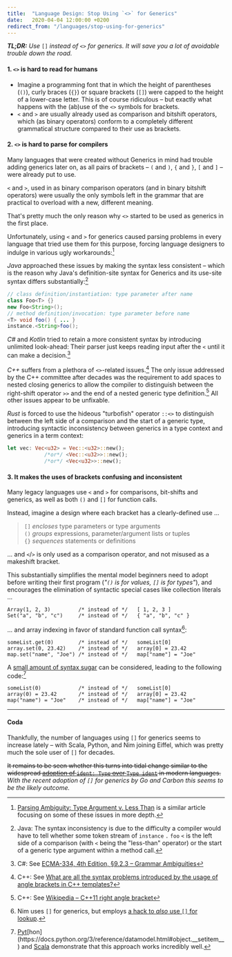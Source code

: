 ```yaml
---
title:  "Language Design: Stop Using `<>` for Generics"
date:   2020-04-04 12:00:00 +0200
redirect_from: "/languages/stop-using-for-generics"
---
```


_**TL;DR:** Use_ `[]` _instead of_ `<>` _for generics. It will save you a lot of avoidable trouble down the road._

#### 1. `<>` is hard to read for humans

- Imagine a programming font that in which the height of parentheses (`()`), curly braces (`{}`) or
  square brackets (`[]`) were capped to the height of a lower-case letter.
  This is of course ridiculous – but exactly what happens with the (ab)use of the `<>` symbols for brackets.
- `<` and `>` are usually already used as comparison and bitshift operators, which (as binary operators)
  conform to a completely different grammatical structure compared to their use as brackets.

#### 2. `<>` is hard to parse for compilers

Many languages that were created without Generics in mind had trouble adding generics later on,
as all pairs of brackets – `(` and `)`, `{` and `}`, `[` and `]` – were already put to use.

`<` and `>`, used in as binary comparison operators (and in binary bitshift operators)
were usually the only symbols left in the grammar that are practical to overload with a new,
different meaning.

That's pretty much the only reason why `<>` started to be used as generics in the first place.

Unfortunately, using `<` and `>` for generics caused parsing problems in every language that tried
use them for this purpose, forcing language designers to indulge in various ugly workarounds:[^related]

_Java_ approached these issues by making the syntax less consistent – which is the reason why Java's
definition-site syntax for Generics and its use-site syntax differs substantially:[^java]

```java
// class definition/instantiation: type parameter after name
class Foo<T> {}
new Foo<String>();
// method definition/invocation: type parameter before name
<T> void foo() { ... }
instance.<String>foo();
```

_C#_ and _Kotlin_ tried to retain a more consistent syntax by introducing unlimited look-ahead:
Their parser just keeps reading input after the `<` until it can make a decision.[^csharp]

_C++_ suffers from a plethora of `<>`-related issues.[^cpp1]
The only issue addressed by the C++ committee after decades was the requirement to add spaces to
nested closing generics to allow the compiler to distinguish between the right-shift operator `>>`
and the end of a nested generic type definition.[^cpp2] All other issues appear to be unfixable.

_Rust_ is forced to use the hideous "turbofish" operator `::<>` to distinguish between the left side of a
comparison and the start of a generic type, introducing syntactic inconsistency between generics in
a type context and generics in a term context:

```rust
let vec: Vec<u32> = Vec::<u32>::new();
            /*or*/ <Vec::<u32>>::new();
            /*or*/ <Vec<u32>>::new();
```

#### 3. It makes the uses of brackets confusing and inconsistent

Many legacy languages use `<` and `>` for comparisons, bit-shifts and generics, as well as both `()` and `[]` for function calls.

Instead, imagine a design where each bracket has a clearly-defined use ...

> `[]` _encloses_ type parameters or type arguments<br/>
> `()` _groups_ expressions, parameter/argument lists or tuples<br/>
> `{}` _sequences_ statements or definitions<br/>

... and `<`/`>` is only used as a comparison operator, and not misused as a makeshift bracket.

This substantially simplifies the mental model beginners need to adopt before writing their first program
(_"`()` is for values, `[]` is for types"_), and encourages the elimination of syntactic special cases like collection literals ...

```
Array(1, 2, 3)         /* instead of */   [ 1, 2, 3 ]
Set("a", "b", "c")     /* instead of */   { "a", "b", "c" }
```

... and array indexing in favor of standard function call syntax[^nim]:

```
someList.get(0)        /* instead of */   someList[0]
array.set(0, 23.42)    /* instead of */   array[0] = 23.42
map.set("name", "Joe") /* instead of */   map["name"] = "Joe"
```

A [small amount of syntax sugar](languages/useful-syntax-sugar) can be considered, leading to the following code:[^pythonscala]

```
someList(0)            /* instead of */   someList[0]
array(0) = 23.42       /* instead of */   array[0] = 23.42
map("name") = "Joe"    /* instead of */   map["name"] = "Joe"
```

---

#### Coda

Thankfully, the number of languages using `[]` for generics seems to increase lately –
with Scala, Python, and Nim joining Eiffel, which was pretty much the sole user of `[]` for decades.

~~It remains to be seen whether this turns into tidal change similar to the widespread
[adoption of `ident: Type` over `Type ident`](https://soc.me/languages/type-annotations) in modern languages.~~
_With the recent adoption of `[]` for generics by Go and Carbon this seems to be the likely outcome._


[^related]: [Parsing Ambiguity: Type Argument v. Less Than](https://keleshev.com/parsing-ambiguity-type-argument-v-less-than) is a similar article focusing on some of these issues in more depth.  
[^java]: Java: The syntax inconsistency is due to the difficulty a compiler would have to tell whether some token stream of `instance` `.` `foo` `<` is the left side of a comparison (with `<` being the "less-than" operator) or the start of a generic type argument within a method call.
[^csharp]: C#: See [ECMA-334, 4th Edition, §9.2.3 – Grammar Ambiguities](https://www.ecma-international.org/publications/files/ECMA-ST/Ecma-334.pdf)
[^cpp1]: C++: See [What are all the syntax problems introduced by the usage of angle brackets in C++ templates?](https://stackoverflow.com/questions/7304699/what-are-all-the-syntax-problems-introduced-by-the-usage-of-angle-brackets-in-c)
[^cpp2]: C++: See [Wikipedia – C++11 right angle bracket](https://en.wikipedia.org/wiki/C%2B%2B11#Right_angle_bracket)
[^javalit]: Java pretty much abandoned arrays – they never integrated them with collections in 1.2, let alone generics in 1.5.
[^jslit]: JavaScript stopped giving out new collection literals almost immediately after its first release – no collection type added since received its own literals (`Set`, `Map`, `ByteBuffer`, ...).
[^nim]: Nim uses `[]` for generics, but employs [a hack to _also_ use `[]` for lookup](https://nim-lang.org/docs/manual.html#procedures-method-call-syntax).
[^pythonscala]: [Pyt](https://docs.python.org/3/reference/datamodel.html#object.__getitem__)[hon](https://docs.python.org/3/reference/datamodel.html#object.__setitem__) and [Scala](https://otfried.org/scala/apply.html) demonstrate that this approach works incredibly well.

